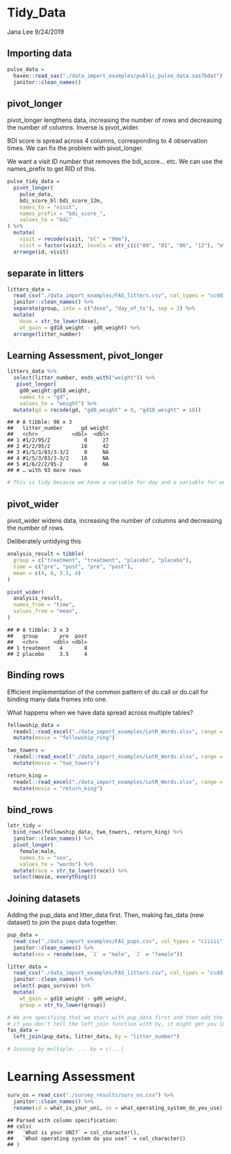 Tidy\_Data
================
Jana Lee
9/24/2019

## Importing data

``` r
pulse_data =
  haven::read_sas("./data_import_examples/public_pulse_data.sas7bdat") %>%
  janitor::clean_names()
```

## pivot\_longer

pivot\_longer lengthens data, increasing the number of rows and
decreasing the number of columns. Inverse is pivot\_wider.

BDI score is spread across 4 columns, corresponding to 4 observation
times. We can fix the problem with pivot\_longer.

We want a visit ID number that removes the bdi\_score… etc. We can use
the names\_prefix to get RID of this.

``` r
pulse_tidy_data = 
  pivot_longer(
    pulse_data, 
    bdi_score_bl:bdi_score_12m,
    names_to = "visit",
    names_prefix = "bdi_score_",
    values_to = "bdi"
) %>%
  mutate(
    visit = recode(visit, "bl" = "00m"),
    visit = factor(visit, levels = str_c(c("00", "01", "06", "12"), "m"))) %>%
  arrange(id, visit)
```

## separate in litters

``` r
litters_data = 
  read_csv("./data_import_examples/FAS_litters.csv", col_types = "ccddiiii") %>% 
  janitor::clean_names() %>%
  separate(group, into = c("dose", "day_of_tx"), sep = 3) %>%
  mutate(
    dose = str_to_lower(dose),
    wt_gain = gd18_weight - gd0_weight) %>%
  arrange(litter_number)
```

## Learning Assessment, pivot\_longer

``` r
litters_data %>% 
  select(litter_number, ends_with("weight")) %>% 
   pivot_longer(
    gd0_weight:gd18_weight,
    names_to = "gd", 
    values_to = "weight") %>% 
  mutate(gd = recode(gd, "gd0_weight" = 0, "gd18_weight" = 18))
```

    ## # A tibble: 98 x 3
    ##   litter_number      gd weight
    ##   <chr>           <dbl>  <dbl>
    ## 1 #1/2/95/2           0     27
    ## 2 #1/2/95/2          18     42
    ## 3 #1/5/3/83/3-3/2     0     NA
    ## 4 #1/5/3/83/3-3/2    18     NA
    ## 5 #1/6/2/2/95-2       0     NA
    ## # … with 93 more rows

``` r
# This is tidy because we have a variable for day and a variable for weight rather than using values in the variable names.
```

## pivot\_wider

pivot\_wider widens data, increasing the number of columns and
decreasing the number of rows.

Deliberately untidying this

``` r
analysis_result = tibble(
  group = c("treatment", "treatment", "placebo", "placebo"),
  time = c("pre", "post", "pre", "post"),
  mean = c(4, 8, 3.5, 4)
)

pivot_wider(
  analysis_result,
  names_from = "time",
  values_from = "mean",
)
```

    ## # A tibble: 2 x 3
    ##   group       pre  post
    ##   <chr>     <dbl> <dbl>
    ## 1 treatment   4       8
    ## 2 placebo     3.5     4

## Binding rows

Efficient implementation of the common pattern of do.call or do.call for
binding many data frames into one.

What happens when we have data spread across multiple tables?

``` r
fellowship_data = 
  readxl::read_excel("./data_import_examples/LotR_Words.xlsx", range = "B3:D6") %>%
  mutate(movie = "fellowship_ring")

two_towers = 
  readxl::read_excel("./data_import_examples/LotR_Words.xlsx", range = "F3:H6") %>%
  mutate(movie = "two_towers")

return_king = 
  readxl::read_excel("./data_import_examples/LotR_Words.xlsx", range = "J3:L6") %>%
  mutate(movie = "return_king")
```

## bind\_rows

``` r
lotr_tidy = 
  bind_rows(fellowship_data, two_towers, return_king) %>%
  janitor::clean_names() %>%
  pivot_longer(
    female:male,
    names_to = "sex", 
    values_to = "words") %>%
  mutate(race = str_to_lower(race)) %>% 
  select(movie, everything()) 
```

## Joining datasets

Adding the pup\_data and litter\_data first. Then, making fas\_data (new
dataset) to join the pups data together.

``` r
pup_data = 
  read_csv("./data_import_examples/FAS_pups.csv", col_types = "ciiiii") %>%
  janitor::clean_names() %>%
  mutate(sex = recode(sex, `1` = "male", `2` = "female")) 

litter_data = 
  read_csv("./data_import_examples/FAS_litters.csv", col_types = "ccddiiii") %>%
  janitor::clean_names() %>%
  select(-pups_survive) %>%
  mutate(
    wt_gain = gd18_weight - gd0_weight,
    group = str_to_lower(group))

# We are specifying that we start with pup_data first and then add the litter_data)
# if you don't tell the left_join function with by, it might get you into trouble. It is smart and tries to join by itself
fas_data =
  left_join(pup_data, litter_data, by = "litter_number")

# Joining by multiple: ... by = c(...)
```

# Learning Assessment

``` r
surv_os = read_csv("./survey_results/surv_os.csv") %>% 
  janitor::clean_names() %>% 
  rename(id = what_is_your_uni, os = what_operating_system_do_you_use)
```

    ## Parsed with column specification:
    ## cols(
    ##   `What is your UNI?` = col_character(),
    ##   `What operating system do you use?` = col_character()
    ## )
